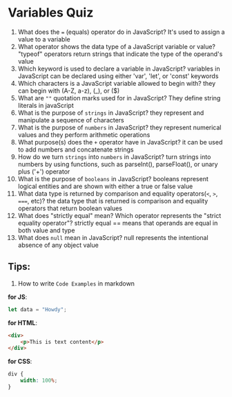 # Variables Quiz

1. What does the `=` (equals) operator do in JavaScript?
   It's used to assign a value to a variable
2. What operator shows the data type of a JavaScript variable or value?
   "typeof" operators return strings that indicate the type of the operand's value
3. Which keyword is used to declare a variable in JavaScript?
   variables in JavaScript can be declared using either 'var', 'let', or 'const' keywords
4. Which characters is a JavaScript variable allowed to begin with?
   they can begin with (A-Z, a-z), (\_), or ($)
5. What are `""` quotation marks used for in JavaScript?
   They define string literals in javaScript
6. What is the purpose of `strings` in JavaScript?
   they represent and manipulate a sequence of characters
7. What is the purpose of `numbers` in JavaScript?
   they represent numerical values and they perform arithmetic operations
8. What purpose(s) does the `+` operator have in JavaScript?
   it can be used to add numbers and concatenate strings
9. How do we turn `strings` into `numbers` in JavaScript?
   turn strings into numbers by using functions, such as parseInt(), parseFloat(), or unary plus ('+') operator
10. What is the purpose of `booleans` in JavaScript?
    booleans represent logical entities and are shown with either a true or false value
11. What data type is returned by comparison and equality operators(`<`, `>`, `===`, etc)?
    the data type that is returned is comparison and equality operators that return boolean values
12. What does "strictly equal" mean? Which operator represents the "strict equality operator"?
    strictly equal == means that operands are equal in both value and type
13. What does `null` mean in JavaScript?
    null represents the intentional absence of any object value

## Tips:

1. How to write `Code Examples` in markdown

**for JS**:

```javascript
let data = "Howdy";
```

**for HTML**:

```html
<div>
    <p>This is text content</p>
</div>
```

**for CSS**:

```css
div {
    width: 100%;
}
```
